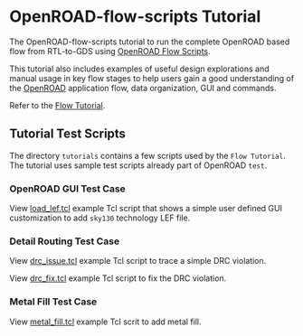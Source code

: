 # OpenROAD-flow-scripts Tutorial

The OpenROAD-flow-scripts tutorial to run the complete
OpenROAD based flow from RTL-to-GDS using [OpenROAD Flow
Scripts](https://github.com/The-OpenROAD-Project/OpenROAD-flow-scripts).

This tutorial also includes examples of useful design explorations and
manual usage in key flow stages to help users gain a good understanding of
the [OpenROAD](https://openroad.readthedocs.io/en/latest/main/README.html)
application flow, data organization, GUI and commands.

Refer to the [Flow
Tutorial](https://openroad.readthedocs.io/en/latest/tutorials/FlowTutorial.html).

## Tutorial Test Scripts

The directory `tutorials` contains a few scripts used by the `Flow
Tutorial`. The tutorial uses sample test scripts already part of OpenROAD
`test`.

### OpenROAD GUI Test Case
View [load_lef.tcl](./scripts/gui/load_lef.tcl) example Tcl script that shows
a simple user defined GUI customization to add `sky130` technology LEF file.

### Detail Routing Test Case
View [drc_issue.tcl](./scripts/drt/drc_issue.tcl) example Tcl script to
trace a simple DRC violation.

View [drc_fix.tcl](./scripts/drt/drc_fix.tcl) example Tcl script to fix
the DRC violation.

### Metal Fill Test Case
View [metal_fill.tcl](./scripts/metal_fill/metal_fill.tcl) example Tcl scrit
to add metal fill.
